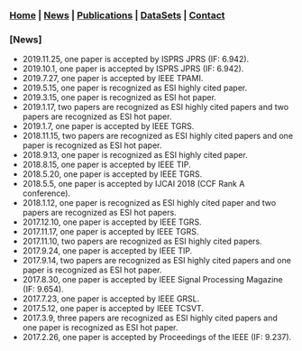 ### [Home](#Home) | [News](#News) | [Publications](#Publications) | [DataSets](#DataSets) | [Contact](#Contact)

### [News]

- 2019.11.25, one paper is accepted by ISPRS JPRS (IF: 6.942).
- 2019.10.1, one paper is accepted by ISPRS JPRS (IF: 6.942).
- 2019.7.27, one paper is accepted by IEEE TPAMI.
- 2019.5.15, one paper is recognized as ESI highly cited paper.
- 2019.3.15, one paper is recognized as ESI hot paper.
- 2019.1.17, two papers are recognized as ESI highly cited papers and two papers are recognized as ESI hot paper.
- 2019.1.7, one paper is accepted by IEEE TGRS.
- 2018.11.15, two papers are recognized as ESI highly cited papers and one paper is recognized as ESI hot paper.
- 2018.9.13, one paper is recognized as ESI highly cited paper.
- 2018.8.15, one paper is accepted by IEEE TIP.
- 2018.5.20, one paper is accepted by IEEE TGRS.
- 2018.5.5, one paper is accepted by IJCAI 2018 (CCF Rank A conference).
- 2018.1.12, one paper is recognized as ESI highly cited paper and two papers are recognized as ESI hot papers.
- 2017.12.10, one paper is accepted by IEEE TGRS.
- 2017.11.17, one paper is accepted by IEEE TGRS.
- 2017.11.10, two papers are recognized as ESI highly cited papers.
- 2017.9.24, one paper is accepted by IEEE TIP.
- 2017.9.14, two papers are recognized as ESI highly cited papers and one paper is recognized as ESI hot paper.
- 2017.8.30, one paper is accepted by IEEE Signal Processing Magazine (IF: 9.654).
- 2017.7.23, one paper is accepted by IEEE GRSL.
- 2017.5.12, one paper is accepted by IEEE TCSVT.
- 2017.3.9, three papers are recognized as ESI highly cited papers and one paper is recognized as ESI hot paper.
- 2017.2.26, one paper is accepted by Proceedings of the IEEE (IF: 9.237).
